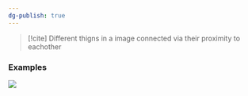 ```yaml
---
dg-publish: true
---
```



>[!cite]
>Different thigns in a image connected via their proximity to eachother

### Examples
![](https://www.thecomputingteacher.com/ait/images/DC/proximityCrows.png)
